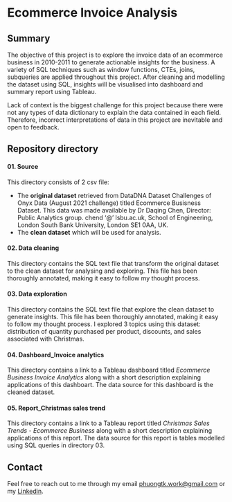 # Ecommerce Invoice Analysis
## Summary

The objective of this project is to explore the invoice data of an ecommerce business in 2010-2011 to generate actionable insights for the business. A variety of SQL techniques such as window functions, CTEs, joins, subqueries are applied throughout this project. After cleaning and modelling the dataset using SQL, insights will be visualised into dashboard and summary report using Tableau. 

Lack of context is the biggest challenge for this project because there were not any types of data dictionary to explain the data contained in each field. Therefore, incorrect interpretations of data in this project are inevitable and open to feedback.


## Repository directory
#### 01. Source
This directory consists of 2 csv file:
- The **original dataset** retrieved from DataDNA Dataset Challenges of Onyx Data (August 2021 challenge) titled Ecommerce Busisness Dataset. This data was made available by Dr Daqing Chen, Director: Public Analytics group. chend ‘@’ lsbu.ac.uk, School of Engineering, London South Bank University, London SE1 0AA, UK.
- The **clean dataset** which will be used for analysis.

#### 02. Data cleaning
This directory contains the SQL text file that transform the original dataset to the clean dataset for analysing and exploring. This file has been thoroughly annotated, making it easy to follow my thought process.

#### 03. Data exploration
This directory contains the SQL text file that explore the clean dataset to generate insights. This file has been thoroughly annotated, making it easy to follow my thought process. I explored 3 topics using this dataset: distribution of quantity purchased per product, discounts, and sales associated with Christmas.

#### 04. Dashboard_Invoice analytics
This directory contains a link to a Tableau dashboard titled _Ecommerce Business Invoice Analytics_ along with a short description explaining applications of this dashboart. The data source for this dashboard is the cleaned dataset.

#### 05. Report_Christmas sales trend
This directory contains a link to a Tableau report titled _Christmas Sales Trends - Ecommerce Business_ along with a short description explaining applications of this report. The data source for this report is tables modelled using SQL queries in directory 03.


## Contact
Feel free to reach out to me through my email phuongtk.work@gmail.com or my [Linkedin](https://www.linkedin.com/in/khanhphuongtran/).
